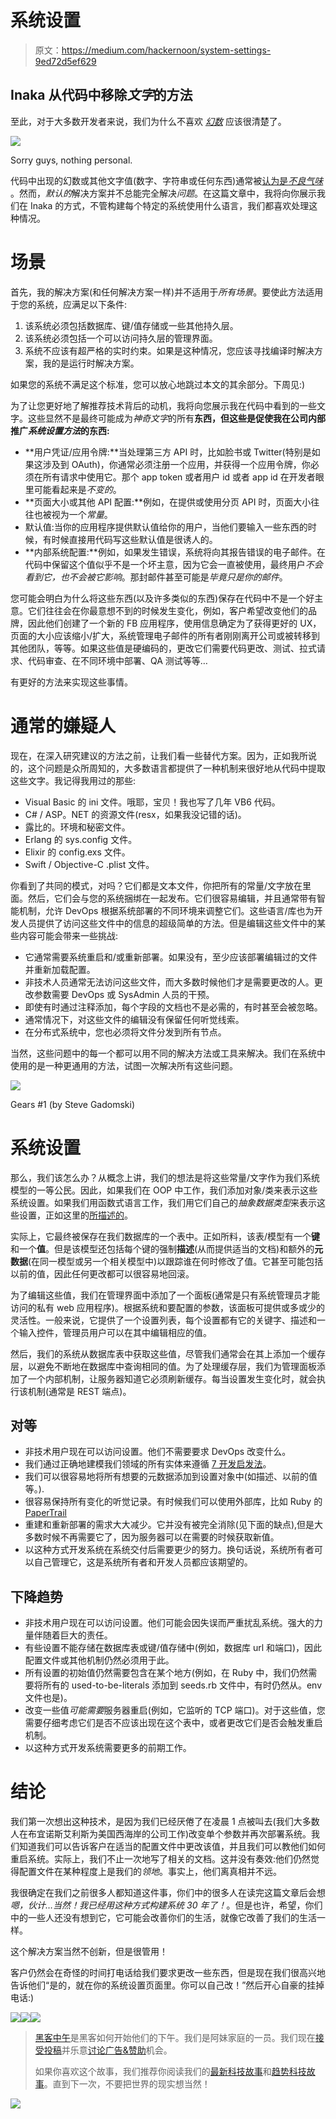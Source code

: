 # 系统设置

> 原文：<https://medium.com/hackernoon/system-settings-9ed72d5ef629>

## Inaka 从代码中移除*文字*的方法

至此，对于大多数开发者来说，我们为什么不喜欢 [*幻数*](https://en.wikipedia.org/wiki/Magic_number_(programming)) 应该很清楚了。

![](img/d8c728944d83493eb35f6a740785db99.png)

Sorry guys, nothing personal.

代码中出现的幻数或其他文字值(数字、字符串或任何东西)通常被[认为是*不良气味*](http://www.techrepublic.com/article/avoid-using-magic-numbers-and-string-literals-in-your-code/) 。然而，*默认的*解决方案并不总能完全解决*问题*。在这篇文章中，我将向你展示我们在 Inaka 的方式，不管构建每个特定的系统使用什么语言，我们都喜欢处理这种情况。

# 场景

首先，我的解决方案(和任何解决方案一样)并不适用于*所有场景*。要使此方法适用于您的系统，应满足以下条件:

1.  该系统必须包括数据库、键/值存储或一些其他持久层。
2.  该系统必须包括一个可以访问持久层的管理界面。
3.  系统不应该有超严格的实时约束。如果是这种情况，您应该寻找编译时解决方案，我的是运行时解决方案。

如果您的系统不满足这个标准，您可以放心地跳过本文的其余部分。下周见:)

为了让您更好地了解推荐技术背后的动机，我将向您展示我在代码中看到的一些文字。这些显然不是最终可能成为*神奇文字*的所有**东西，但这些是促使我在公司内部推广*系统设置方法*的东西:**

*   **用户凭证/应用令牌:**当处理第三方 API 时，比如脸书或 Twitter(特别是如果这涉及到 OAuth)，你通常必须注册一个应用，并获得一个应用令牌，你必须在所有请求中使用它。那个 app token 或者用户 id 或者 app id 在开发者眼里可能看起来是*不变的*。
*   **页面大小或其他 API 配置:**例如，在提供或使用分页 API 时，页面大小往往也被视为一个*常量*。
*   默认值:当你的应用程序提供默认值给你的用户，当他们要输入一些东西的时候，有时候直接用代码写这些默认值是很诱人的。
*   **内部系统配置:**例如，如果发生错误，系统将向其报告错误的电子邮件。在代码中保留这个值似乎不是一个坏主意，因为它会一直被使用，最终用户*不会看到它，也不会被它影响*。那封邮件甚至可能是*毕竟只是你的邮件*。

您可能会明白为什么将这些东西(以及许多类似的东西)保存在代码中不是一个好主意。它们往往会在你最意想不到的时候发生变化，例如，客户希望改变他们的品牌，因此他们创建了一个新的 FB 应用程序，使用信息确定为了获得更好的 UX，页面的大小应该缩小/扩大，系统管理电子邮件的所有者刚刚离开公司或被转移到其他团队，等等。如果这些值是硬编码的，更改它们需要代码更改、测试、拉式请求、代码审查、在不同环境中部署、QA 测试等等…

有更好的方法来实现这些事情。

# 通常的嫌疑人

现在，在深入研究建议的方法之前，让我们看一些替代方案。因为，正如我所说的，这个问题是众所周知的，大多数语言都提供了一种机制来很好地从代码中提取这些文字。我记得我用过的那些:

*   Visual Basic 的 ini 文件。哦耶，宝贝！我也写了几年 VB6 代码。
*   C# / ASP。NET 的资源文件(resx，如果我没记错的话)。
*   露比的。环境和秘密文件。
*   Erlang 的 sys.config 文件。
*   Elixir 的 config.exs 文件。
*   Swift / Objective-C .plist 文件。

你看到了共同的模式，对吗？它们都是文本文件，你把所有的常量/文字放在里面。然后，它们会与您的系统捆绑在一起发布。它们很容易编辑，并且通常带有智能机制，允许 DevOps 根据系统部署的不同环境来调整它们。这些语言/库也为开发人员提供了访问这些文件中的信息的超级简单的方法。但是编辑这些文件中的某些内容可能会带来一些挑战:

*   它通常需要系统重启和/或重新部署。如果没有，至少应该部署编辑过的文件并重新加载配置。
*   非技术人员通常无法访问这些文件，而大多数时候他们才是需要更改的人。更改参数需要 DevOps 或 SysAdmin 人员的干预。
*   即使有时通过注释添加，每个字段的文档也不是必需的，有时甚至会被忽略。
*   通常情况下，对这些文件的编辑没有保留任何听觉线索。
*   在分布式系统中，您也必须将文件分发到所有节点。

当然，这些问题中的每一个都可以用不同的解决方法或工具来解决。我们在系统中使用的是一种更通用的方法，试图一次解决所有这些问题。

![](img/ef4eb8c910e9e41acf5fb9b5124d08a5.png)

Gears #1 (by Steve Gadomski)

# 系统设置

那么，我们该怎么办？从概念上讲，我们的想法是将这些常量/文字作为我们系统模型的一等公民。因此，如果我们在 OOP 中工作，我们添加对象/类来表示这些系统设置。如果我们用函数式语言工作，我们用它们自己的*抽象数据类型*来表示这些设置，正如这里的[所描述的](/tech-lead-talks/7-heuristics-for-development-f8646d4a5219#.sd6d6slmv)。

实际上，它最终被保存在我们数据库的一个表中。正如所料，该表/模型有一个**键**和一个**值**。但是该模型还包括每个键的强制**描述**(从而提供适当的文档)和额外的**元数据**(在同一模型或另一个相关模型中)以跟踪谁在何时修改了值。它甚至可能包括以前的值，因此任何更改都可以很容易地回滚。

为了编辑这些值，我们在管理界面中添加了一个面板(通常是只有系统管理员才能访问的私有 web 应用程序)。根据系统和要配置的参数，该面板可提供或多或少的灵活性。一般来说，它提供了一个设置列表，每个设置都有它的关键字、描述和一个输入控件，管理员用户可以在其中编辑相应的值。

然后，我们的系统从数据库表中获取这些值，尽管我们通常会在其上添加一个缓存层，以避免不断地在数据库中查询相同的值。为了处理缓存层，我们为管理面板添加了一个内部机制，让服务器知道它必须刷新缓存。每当设置发生变化时，就会执行该机制(通常是 REST 端点)。

## 对等

*   非技术用户现在可以访问设置。他们不需要要求 DevOps 改变什么。
*   我们通过正确地建模我们领域的所有实体来遵循 [7 开发启发法](/tech-lead-talks/7-heuristics-for-development-f8646d4a5219#.sd6d6slmv)。
*   我们可以很容易地将所有想要的元数据添加到设置对象中(如描述、以前的值等。).
*   很容易保持所有变化的听觉记录。有时候我们可以使用外部库，比如 Ruby 的 [PaperTrail](https://github.com/airblade/paper_trail)
*   重建和重新部署的需求大大减少。它并没有被完全消除(见下面的缺点),但是大多数时候不再需要它了，因为服务器可以在需要的时候获取新值。
*   以这种方式开发系统在系统交付后需要更少的努力。换句话说，系统所有者可以自己管理它，这是系统所有者和开发人员都应该期望的。

## 下降趋势

*   非技术用户现在可以访问设置。他们可能会因失误而严重扰乱系统。强大的力量伴随着巨大的责任。
*   有些设置不能存储在数据库表或键/值存储中(例如，数据库 url 和端口)，因此配置文件或其他机制仍然必须用于此。
*   所有设置的初始值仍然需要包含在某个地方(例如，在 Ruby 中，我们仍然需要将所有的 used-to-be-literals 添加到 seeds.rb 文件中，有时仍然从。env 文件也是)。
*   改变一些值*可能需要*服务器重启(例如，它监听的 TCP 端口)。对于这些值，您需要仔细考虑它们是否不应该出现在这个表中，或者更改它们是否会触发重启机制。
*   以这种方式开发系统需要更多的前期工作。

# 结论

我们第一次想出这种技术，是因为我们已经厌倦了在凌晨 1 点被叫去(我们大多数人在布宜诺斯艾利斯为美国西海岸的公司工作)改变单个参数并再次部署系统。我们知道我们可以告诉客户在适当的配置文件中更改该值，并且我们可以教他们如何重启系统。实际上，我们不止一次地写了相关的文档。这并没有奏效:他们仍然觉得配置文件在某种程度上是我们的*领地*。事实上，他们离真相并不远。

我很确定在我们之前很多人都知道这件事，你们中的很多人在读完这篇文章后会想*嗯，伙计…当然！我已经用这种方式构建系统 30 年了！*。但是也许，希望，你们中的一些人还没有想到它，它可能会改善你们的生活，就像它改善了我们的生活一样。

这个解决方案当然不创新，但是很管用！

客户仍然会在奇怪的时间打电话给我们要求更改一些东西，但是现在我们很高兴地告诉他们“是的，就在你的系统设置页面里。你可以自己改！”然后开心自豪的挂掉电话:)

[![](img/50ef4044ecd4e250b5d50f368b775d38.png)](http://bit.ly/HackernoonFB)[![](img/979d9a46439d5aebbdcdca574e21dc81.png)](https://goo.gl/k7XYbx)[![](img/2930ba6bd2c12218fdbbf7e02c8746ff.png)](https://goo.gl/4ofytp)

> [黑客中午](http://bit.ly/Hackernoon)是黑客如何开始他们的下午。我们是阿妹家庭的一员。我们现在[接受投稿](http://bit.ly/hackernoonsubmission)并乐意[讨论广告&赞助](mailto:partners@amipublications.com)机会。
> 
> 如果你喜欢这个故事，我们推荐你阅读我们的[最新科技故事](http://bit.ly/hackernoonlatestt)和[趋势科技故事](https://hackernoon.com/trending)。直到下一次，不要把世界的现实想当然！

[![](img/be0ca55ba73a573dce11effb2ee80d56.png)](https://goo.gl/Ahtev1)